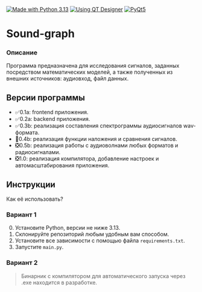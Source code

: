 [![Made with Python 3.13](https://img.shields.io/badge/Made_with-Python_3.13-3776AB?style=flat-square&logo=python&logoColor=fff)](https://www.python.org/downloads/)
[![Using QT Designer](https://img.shields.io/badge/Using-QT_Designer-25AF37?style=flat-square)](https://doc.qt.io/qt-5/qtdesigner-manual.html)
[![PyQt5](https://img.shields.io/badge/PyQt5-41CD52?style=flat-square&logo=qt&logoColor=fff)](https://pypi.org/project/PyQt5)


# Sound-graph
### Описание
Программа предназначена для исследования сигналов, заданных посредством математических моделей, а также полученных из внешних источников: аудиовход, файл данных.

## Версии программы
* :white_check_mark:0.1a: frontend приложения.
* :white_check_mark:0.2a: backend приложения.
* :white_check_mark:0.3b: реализация составления спектрограммы аудиосигналов wav-формата.
* :black_square_button:0.4b: реализация функции наложения и сравнения сигналов.
* :negative_squared_cross_mark:0.5b: реализация работы с аудиоволнами любых форматов и радиосигналами.
* :negative_squared_cross_mark:1.0: реализация компилятора, добавление настроек и автомасштабирования приложения.

## Инструкции
Как её использовать?

### Вариант 1
0. Установите Python, версии не ниже 3.13.
1. Склонируйте репозиторий любым удобным вам способом.
2. Установите все зависимости с помощью файла `requirements.txt`.
3. Запустите `main.py`.

### Вариант 2
> Бинарник с компилятором для автоматического запуска через .exe находится в разработке.
